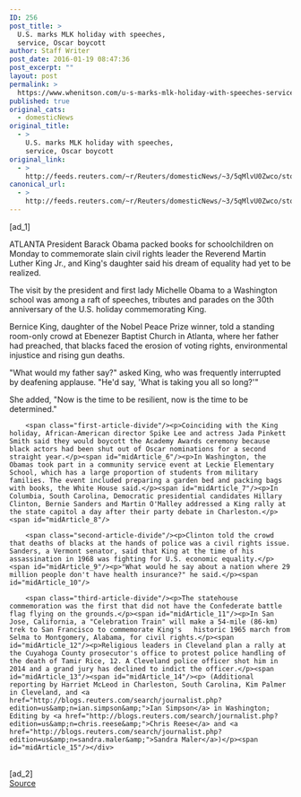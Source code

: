 ```yaml
---
ID: 256
post_title: >
  U.S. marks MLK holiday with speeches,
  service, Oscar boycott
author: Staff Writer
post_date: 2016-01-19 08:47:36
post_excerpt: ""
layout: post
permalink: >
  https://www.whenitson.com/u-s-marks-mlk-holiday-with-speeches-service-oscar-boycott/
published: true
original_cats:
  - domesticNews
original_title:
  - >
    U.S. marks MLK holiday with speeches,
    service, Oscar boycott
original_link:
  - >
    http://feeds.reuters.com/~r/Reuters/domesticNews/~3/5qMlvU0Zwco/story01.htm
canonical_url:
  - >
    http://feeds.reuters.com/~r/Reuters/domesticNews/~3/5qMlvU0Zwco/story01.htm
---
```

 [ad_1]
<br><div id="articleText">
<span id="midArticle_start"/>

<span id="midArticle_0"/><span class="focusParagraph" readability="5"><p><span class="articleLocation">ATLANTA</span> President Barack Obama packed books for schoolchildren on Monday to commemorate slain civil rights leader the Reverend Martin Luther King Jr., and King's daughter said his dream of equality had yet to be realized.</p></span><span id="midArticle_1"/><p>The visit by the president and first lady Michelle Obama to a Washington school was among a raft of speeches, tributes and parades on the 30th anniversary of the U.S. holiday commemorating King.</p><span id="midArticle_2"/><p>Bernice King, daughter of the Nobel Peace Prize winner, told a standing room-only crowd at Ebenezer Baptist Church in Atlanta, where her father had preached, that blacks faced the erosion of voting rights, environmental injustice and rising gun deaths.</p><span id="midArticle_3"/><p>"What would my father say?" asked King, who was frequently interrupted by deafening applause. "He'd say, 'What is taking you all so long?'"</p><span id="midArticle_4"/><p>She added, "Now is the time to be resilient, now is the time to be determined."</p><span id="midArticle_5"/>
        
        <span class="first-article-divide"/><p>Coinciding with the King holiday, African-American director Spike Lee and actress Jada Pinkett Smith said they would boycott the Academy Awards ceremony because black actors had been shut out of Oscar nominations for a second straight year.</p><span id="midArticle_6"/><p>In Washington, the Obamas took part in a community service event at Leckie Elementary School, which has a large proportion of students from military families. The event included preparing a garden bed and packing bags with books, the White House said.</p><span id="midArticle_7"/><p>In Columbia, South Carolina, Democratic presidential candidates Hillary Clinton, Bernie Sanders and Martin O'Malley addressed a King rally at the state capitol a day after their party debate in Charleston.</p><span id="midArticle_8"/>
        
        <span class="second-article-divide"/><p>Clinton told the crowd that deaths of blacks at the hands of police was a civil rights issue. Sanders, a Vermont senator, said that King at the time of his assassination in 1968 was fighting for U.S. economic equality.</p><span id="midArticle_9"/><p>"What would he say about a nation where 29 million people don't have health insurance?" he said.</p><span id="midArticle_10"/>
        
        <span class="third-article-divide"/><p>The statehouse commemoration was the first that did not have the Confederate battle flag flying on the grounds.</p><span id="midArticle_11"/><p>In San Jose, California, a "Celebration Train" will make a 54-mile (86-km) trek to San Francisco to commemorate King's   historic 1965 march from Selma to Montgomery, Alabama, for civil rights.</p><span id="midArticle_12"/><p>Religious leaders in Cleveland plan a rally at the Cuyahoga County prosecutor's office to protest police handling of the death of Tamir Rice, 12. A Cleveland police officer shot him in 2014 and a grand jury has declined to indict the officer.</p><span id="midArticle_13"/><span id="midArticle_14"/><p> (Additional reporting by Harriet McLeod in Charleston, South Carolina, Kim Palmer in Cleveland, and <a href="http://blogs.reuters.com/search/journalist.php?edition=us&amp;n=ian.simpson&amp;">Ian Simpson</a> in Washington; Editing by <a href="http://blogs.reuters.com/search/journalist.php?edition=us&amp;n=chris.reese&amp;">Chris Reese</a> and <a href="http://blogs.reuters.com/search/journalist.php?edition=us&amp;n=sandra.maler&amp;">Sandra Maler</a>)</p><span id="midArticle_15"/></div>
<br>[ad_2]
<br><a href="http://feeds.reuters.com/~r/Reuters/domesticNews/~3/5qMlvU0Zwco/story01.htm">Source </a>